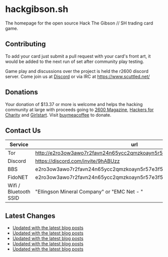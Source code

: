 # hackgibson.sh
The homepage for the open source Hack The Gibson // SH trading card game.


## Contributing

To add your card just submit a pull request with your card's front art, it would be added to the next run of set after community play testing.

Game play and discussions over the project is held the r2600 discord server. Come join us at [Discord](https://discord.com/invite/9hABUzz) or via IRC at https://www.scuttled.net/


## Donations

Your donation of $13.37 or more is welcome and helps the hacking community at large with proceeds going to [2600 Magazine](https://2600.com/), [Hackers for Charity](https://hackersforcharity.org) and [Girlstart](https://girlstart.org).  Visit [buymeacoffee](https://www.buymeacoffee.com/hackgibson.sh) to donate.


## Contact Us

Service | url
-|-
Tor | http://e2ro3ow3awo7r2favn24n65ycc2qmzkoayn5r57e3f56nvjwdcgg32ad.onion
Discord | https://discord.com/invite/9hABUzz
BBS | e2ro3ow3awo7r2favn24n65ycc2qmzkoayn5r57e3f56nvjwdcgg32ad.onion:23
FidoNET | e2ro3ow3awo7r2favn24n65ycc2qmzkoayn5r57e3f56nvjwdcgg32ad.onion:24554
Wifi / Bluetooth SSID | "Ellingson Mineral Company" or "EMC Net - <fidonet address>"

## Latest Changes
<!-- BLOG-POST-LIST:START -->
- [Updated with the latest blog posts](https://github.com/DFW2600/hackgibson.sh/commit/60e5c9561e093c776df13bab96e3b48ff3f89d14)
- [Updated with the latest blog posts](https://github.com/DFW2600/hackgibson.sh/commit/152dac7bb7149e70cf7e60c30be90026c3f7274d)
- [Updated with the latest blog posts](https://github.com/DFW2600/hackgibson.sh/commit/3652eec4458ffcc6fa2c3774292f320c1a74c633)
- [Updated with the latest blog posts](https://github.com/DFW2600/hackgibson.sh/commit/f2d274618fe4fdbe6005b8155f390cebead1cbdd)
- [Updated with the latest blog posts](https://github.com/DFW2600/hackgibson.sh/commit/f8e34e4450a0110a7bbd478c662b90647aa5c582)
<!-- BLOG-POST-LIST:END -->
